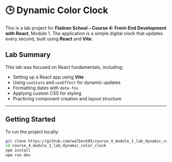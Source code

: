# 🕒 Dynamic Color Clock

This is a lab project for **Flatiron School – Course 4: Front-End Development with React**, Module 1. The application is a simple digital clock that updates every second, built using **React** and **Vite**.

## Lab Summary

This lab was focused on React fundamentals, including:

- Setting up a React app using **Vite**
- Using `useState` and `useEffect` for dynamic updates
- Formatting dates with `date-fns`
- Applying custom CSS for styling
- Practicing component creation and layout structure

---

## Getting Started

To run the project locally:

```bash
git clone https://github.com/walbeck85/course_4_module_1_lab_dynamic_color_clock.git
cd course_4_module_1_lab_dynamic_color_clock
npm install
npm run dev